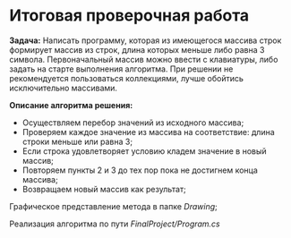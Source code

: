 # Итоговая проверочная работа

**Задача:** Написать программу, которая из имеющегося массива строк формирует массив из строк, длина которых меньше либо равна 3 символа. Первоначальный массив можно ввести с клавиатуры, либо задать на старте выполнения алгоритма. При решении не рекомендуется пользоваться коллекциями, лучше обойтись исключительно массивами.

**Описание алгоритма решения:** 
+ Осуществляем перебор значений из исходного массива; 
+ Проверяем каждое значение из массива на соответствие: длина строки меньше или равна 3; 
+ Если строка удовлетворяет условию кладем значение в новый массив;
+ Повторяем пункты 2 и 3 до тех пор пока не достигнем конца массива;
+ Возвращаем новый массив как результат;

Графическое представление метода в папке *Drawing*;

Реализация алгоритма по пути *FinalProject/Program.cs*